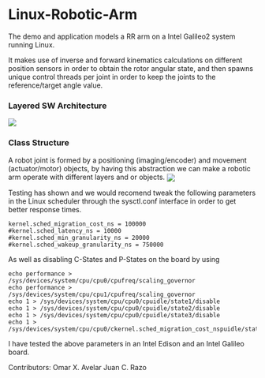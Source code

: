 # Linux-Robotic-Arm

The demo and application models a RR arm on a Intel Galileo2 system running Linux.

It makes use of inverse and forward kinematics calculations on different position sensors in order to obtain the rotor angular state, and then spawns unique control threads per joint in order to keep the joints to the reference/target angle value.


### Layered SW Architecture
<img align="center" src="http://imgh.us/SW_Arch_2.svgz">

### Class Structure
A robot joint is formed by a positioning (imaging/encoder) and movement (actuator/motor) objects, by having this abstraction we can make a robotic arm operate with different layers and or objects.
<img align="center" src="http://imgh.us/SW_Joint.svgz">


Testing has shown and we would recomend tweak the following parameters in the Linux scheduler through the sysctl.conf interface in order to get better response times.

```
kernel.sched_migration_cost_ns = 100000
#kernel.sched_latency_ns = 10000
#kernel.sched_min_granularity_ns = 20000
#kernel.sched_wakeup_granularity_ns = 750000
```

As well as disabling C-States and P-States on the board by using
```
echo performance > /sys/devices/system/cpu/cpu0/cpufreq/scaling_governor
echo performance > /sys/devices/system/cpu/cpu1/cpufreq/scaling_governor
echo 1 > /sys/devices/system/cpu/cpu0/cpuidle/state1/disable
echo 1 > /sys/devices/system/cpu/cpu0/cpuidle/state2/disable
echo 1 > /sys/devices/system/cpu/cpu0/cpuidle/state3/disable
echo 1 > /sys/devices/system/cpu/cpu0/ckernel.sched_migration_cost_nspuidle/state4/disable
```

I have tested the above parameters in an Intel Edison and an Intel Galileo board.


Contributors:
Omar X. Avelar
Juan C. Razo

